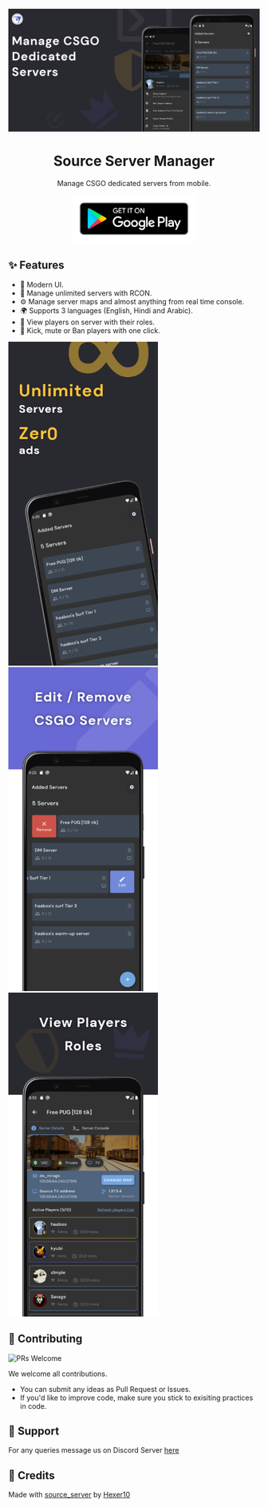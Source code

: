 <p align="center">
  <a href="https://play.google.com/store/apps/details?id=come.csgo.server.manager">
    <img src="demo/banner.png">
  </a>
</p>

<h1 align="center">Source Server Manager</h1>

<div align="center">

Manage CSGO dedicated servers from mobile.

  <a href="https://play.google.com/store/apps/details?id=come.csgo.server.manager">
    <img width="250" src="demo/google-play-badge.png">
  </a>

<!-- Add Badges here -->
</div>

## ✨ Features

- 🌈 Modern UI.
- 🔐 Manage unlimited servers with RCON.
- ⚙️ Manage server maps and almost anything from real time console.
- 🌍 Supports 3 languages (English, Hindi and Arabic).
- 🤠 View players on server with their roles.
- 🔨 Kick, mute or Ban players with one click.

<div align="left">
    <img width="300" src="demo/home.png">
    <img width="300" src="demo/edit.png">
    <img width="300" src="demo/sv.png">
</div>

## 🤝 Contributing

![PRs Welcome](https://img.shields.io/badge/PRs-welcome-brightgreen.svg?style=flat-square)

We welcome all contributions.

- You can submit any ideas as Pull Request or Issues.
- If you'd like to improve code, make sure you stick to exisiting practices in code.

## 💬 Support

For any queries message us on Discord Server [here](https://discord.gg/kDxrYXWqbf)

## 🙏 Credits

Made with <a href="https://github.com/Hexer10/source_server" title="Flaticon"> source_server</a> by <a href="https://github.com/Hexer10" title="Freepik">Hexer10</a>
